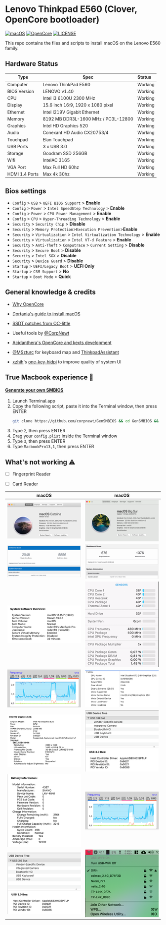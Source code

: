 # Lenovo Thinkpad E560 (Clover, OpenCore bootloader)

[![macOS](https://img.shields.io/badge/macOS-Catalina%20%26%20Big%20Sur-blue)](https://developer.apple.com/documentation/macos-release-notes)
[![OpenCore](https://img.shields.io/badge/OpenCore-0.6.2-green)](https://github.com/acidanthera/OpenCorePkg)
[![LICENSE](https://img.shields.io/badge/license-MIT-purple)](/LICENSE)

This repo contains the files and scripts to install macOS on the Lenovo E560 family. 

## Hardware Status

Type | Spec | Status 
---------|---------|:----------
Computer		| Lenovo ThinkPad E560   | Working | 
BIOS Version	| LENOVO v1.40 | Working | |
CPU				| Intel i3 6100U 2300 MHz | Working | 
Display		    | 15.6 inch 16:9, 1920 x 1080 pixel | Working |
Ethernet		| Intel I219V Gigabit Ethernet | Working |
Memory		    | 8192 MB DDR3L-1600 MHz / PC3L-12800 | Working | 
Graphics		| Intel HD Graphics 520 | Working | 
Audio			| Conexant HD Audio CX20753/4 | Working |
Touchpad		| Elan Touchpad | Working | 
USB Ports		| 3 x USB 3.0 | Working | 
Storage		    | Goodram SSD 256GB | Working | 
Wifi		    | IntelAC 3165 | Working | 
VGA Port		| Max Full HD 60hz | Working | 
HDMI 1.4 Ports	| Max 4k 30hz | Working | 

## Bios settings

* `Config` > `USB` > `UEFI BIOS Support` > **Enable**
* `Config` > `Power` > `Intel SpeedStep Technology` > **Enable**
* `Config` > `Power` > `CPU Power Management` > **Enable**
* `Config` > `CPU` > `Hyper-Threading Technology` > **Enable**
* `Security` > `Security Chip` > **Disable**
* `Security` > `Memory Protection`>`Execution Prevention`>**Enable**
* `Security` > `Virtualization` > `Intel Virtualization Technology` > **Enable**
* `Security` > `Virtualization` > `Intel VT-d Feature` > **Enable**
* `Security` > `Anti-Theft` > `Computrace` > `Current Setting` > **Disable**
* `Security` > `Secure Boot` > **Disable**
* `Security` > `Intel SGX` > **Disable**
* `Security` > `Device Guard` > **Disable**
* `Startup` > `UEFI/Legacy Boot` > **UEFI Only**
* `Startup` > `CSM Support` > **No**
* `Startup` > `Boot Mode` > **Quick**

## General knowledge & credits

* [Why OpenCore](https://dortania.github.io/OpenCore-Install-Guide/why-oc.html)

* [Dortania's guide to install macOS](https://dortania.github.io/OpenCore-Install-Guide/)

* [SSDT patches from OC-little](https://translate.google.it/translate?sl=zh-CN&tl=en&u=https%3A%2F%2Fgithub.com%2Fdaliansky%2FOC-little)

* Useful tools by [@CorpNewt](https://github.com/corpnewt)

* [Acidanthera's OpenCore and kexts development](https://github.com/acidanthera)

* [@MSzturc](https://github.com/MSzturc) for keyboard map and [ThinkpadAssistant](https://github.com/MSzturc/ThinkpadAssistant)

* [xzhih](https://github.com/xzhih)'s [one-key-hidpi](https://github.com/xzhih/one-key-hidpi) to improve quality of system UI

## True Macbook experience 

#### [Generate your own SMBIOS](https://github.com/corpnewt/GenSMBIOS)

1. Launch Terminal.app
1. Copy the following script, paste it into the Terminal window, then press ENTER
   ```bash
   git clone https://github.com/corpnewt/GenSMBIOS && cd GenSMBIOS && ./GenSMBIOS.command 
   ```
1. Type `2`, then press ENTER
1. Drag your `config.plist` inside the Terminal window
1. Type `3`, then press ENTER
1. Type `MacbookPro13,1`, then press ENTER

## What's not working ⚠️

- [ ] Fingerprint Reader

- [ ] Card Reader

macOS  |macOS
:-------------------------:|:-------------------------:
![E560](screenshot/1.png)  |  ![E560](screenshot/2.png)
![E560](screenshot/3.png)  |  ![E560](screenshot/4.png)
![E560](screenshot/5.png)  |  ![E560](screenshot/6.gif)
![E560](screenshot/7.png)  |  ![E560](screenshot/8.png)
![E560](screenshot/9.png)  |  ![E560](screenshot/10.png)
![E560](screenshot/11.png)  |  ![E560](screenshot/12.png)
![E560](screenshot/13.png)  |  ![E560](screenshot/14.png)

